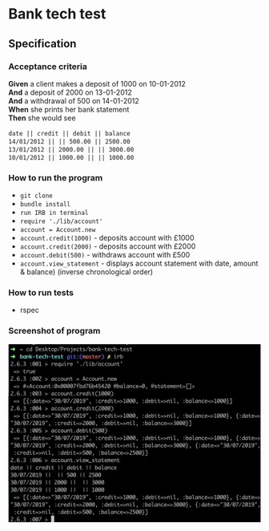 # Bank tech test


## Specification

### Acceptance criteria

**Given** a client makes a deposit of 1000 on 10-01-2012  
**And** a deposit of 2000 on 13-01-2012  
**And** a withdrawal of 500 on 14-01-2012  
**When** she prints her bank statement  
**Then** she would see

```
date || credit || debit || balance
14/01/2012 || || 500.00 || 2500.00
13/01/2012 || 2000.00 || || 3000.00
10/01/2012 || 1000.00 || || 1000.00
```
### How to run the program


* `git clone`
* `bundle install`
* `run IRB in terminal`
* `require './lib/account'`
* `account = Account.new`
* `account.credit(1000)` - deposits account with £1000
* `account.credit(2000)` - deposits account with £2000
* `account.debit(500)` - withdraws account with £500
* `account.view_statement` - displays account statement with date, amount & balance) (inverse chronological order)

### How to run tests

* rspec

### Screenshot of program
![alt text](screenshot/screenshot.png?raw=true"screenshot")